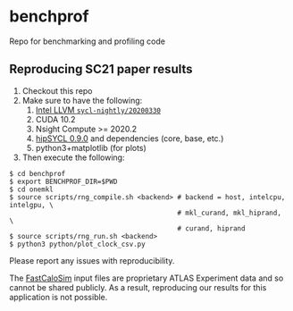 # benchprof
Repo for benchmarking and profiling code

## Reproducing SC21 paper results
1. Checkout this repo
2. Make sure to have the following:
    1. [Intel LLVM `sycl-nightly/20200330`](https://github.com/intel/llvm/tree/sycl-nightly/20210330)
    2. CUDA 10.2
    3. Nsight Compute >= 2020.2
    4. [hipSYCL 0.9.0](http://repo.urz.uni-heidelberg.de/sycl/test-plugin/rpm/centos7/) and dependencies (core, base, etc.)
    6. python3+matplotlib (for plots)
3. Then execute the following:
```
$ cd benchprof
$ export BENCHPROF_DIR=$PWD
$ cd onemkl
$ source scripts/rng_compile.sh <backend> # backend = host, intelcpu, intelgpu, \
                                          # mkl_curand, mkl_hiprand,            \
                                          # curand, hiprand
$ source scripts/rng_run.sh <backend>
$ python3 python/plot_clock_csv.py
```
Please report any issues with reproducibility.

The [FastCaloSim](https://github.com/vrpascuzzi/FastCaloSim-GPU/tree/benchmarking) input files are proprietary ATLAS Experiment data and so cannot be shared publicly.
As a result, reproducing our results for this application is not possible.
